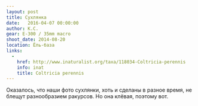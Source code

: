 ```yaml
---
layout: post
title: Сухлянка
date:   2016-04-07 00:00:00
author: К.С.
gear: E-300 / 35mm macro
shoot_date: 2014-08-20
location: Ёль-база
links:
  -
    href: http://www.inaturalist.org/taxa/118034-Coltricia-perennis
    info: inat
    title: Coltricia perennis
---
```


Оказалось, что наши фото сухлянки, хоть и сделаны в разное время, не блещут разнообразием ракурсов. Но она клёвая, поэтому вот.
